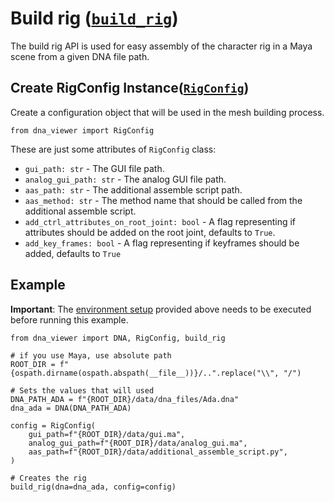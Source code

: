 # Build rig ([`build_rig`](../dna_viewer/api.py#L9))

The build rig API is used for easy assembly of the character rig in a Maya scene from a given DNA file path.

## Create RigConfig Instance([`RigConfig`](../dna_viewer/builder/config.py#35))
Create a configuration object that will be used in the mesh building process.

```
from dna_viewer import RigConfig
```

These are just some attributes of `RigConfig` class:
- `gui_path: str` - The GUI file path.
- `analog_gui_path: str` - The analog GUI file path.
- `aas_path: str` - The additional assemble script path.
- `aas_method: str` - The method name that should be called from the additional assemble script.
- `add_ctrl_attributes_on_root_joint: bool` - A flag representing if attributes should be added on the root joint, defaults to `True`.
- `add_key_frames: bool` - A flag representing if keyframes should be added, defaults to `True`

## Example

**Important**: The [environment setup](dna_viewer_api.md#environment-setup) provided above needs to be executed before running this example.

```
from dna_viewer import DNA, RigConfig, build_rig

# if you use Maya, use absolute path
ROOT_DIR = f"{ospath.dirname(ospath.abspath(__file__))}/..".replace("\\", "/")

# Sets the values that will used
DNA_PATH_ADA = f"{ROOT_DIR}/data/dna_files/Ada.dna"
dna_ada = DNA(DNA_PATH_ADA)

config = RigConfig(
    gui_path=f"{ROOT_DIR}/data/gui.ma",
    analog_gui_path=f"{ROOT_DIR}/data/analog_gui.ma",
    aas_path=f"{ROOT_DIR}/data/additional_assemble_script.py",
)

# Creates the rig
build_rig(dna=dna_ada, config=config)
```
